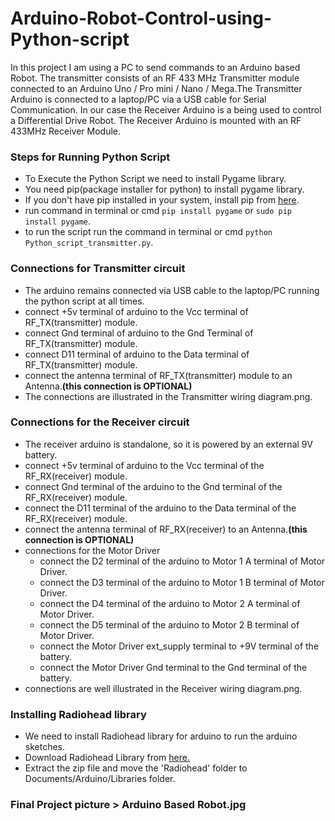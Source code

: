 # Arduino-Robot-Control-using-Python-script
In this project I am using a PC to send commands to an Arduino based Robot. The transmitter consists of an RF 433 MHz Transmitter module connected to an Arduino Uno / Pro mini / Nano / Mega.The Transmitter Arduino is connected to a laptop/PC via a USB cable for Serial Communication. In our case the Receiver Arduino is a being used to control a Differential Drive Robot. The Receiver Arduino is mounted with an RF 433MHz Receiver Module.

### Steps for Running Python Script
- To Execute the Python Script we need to install Pygame library.
- You need pip(package installer for python) to install pygame library.
- If you don't have pip installed in your system, install pip from [here](https://pip.pypa.io/en/stable/installing/).
- run command in terminal or cmd `pip install pygame` or `sudo pip install pygame`.
- to run the script run the command in terminal or cmd `python Python_script_transmitter.py`.

### Connections for Transmitter circuit
- The arduino remains connected via USB cable to the laptop/PC running the python script at all times.
- connect +5v terminal of arduino to the Vcc terminal of RF_TX(transmitter) module.  
- connect Gnd terminal of arduino to the Gnd Terminal of RF_TX(transmitter) module.
- connect D11 terminal of arduino to the Data terminal of RF_TX(transmitter) module.
- connect the antenna terminal of RF_TX(transmitter) module to an Antenna.**(this connection is OPTIONAL)**
- The connections are illustrated in the Transmitter wiring diagram.png.

### Connections for the Receiver circuit
- The receiver arduino is standalone, so it is powered by an external 9V battery.
- connect +5v terminal of arduino to the Vcc terminal of the RF_RX(receiver) module.
- connect Gnd terminal of the arduino to the Gnd terminal of the RF_RX(receiver) module.
- connect the D11 terminal of the arduino to the Data terminal of the RF_RX(receiver) module.
- connect the antenna terminal of RF_RX(receiver) to an Antenna.**(this connection is OPTIONAL)**
- connections for the Motor Driver
  - connect the D2 terminal of the arduino to Motor 1 A terminal of Motor Driver.
  - connect the D3 terminal of the arduino to Motor 1 B terminal of Motor Driver.
  - connect the D4 terminal of the arduino to Motor 2 A terminal of Motor Driver.
  - connect the D5 terminal of the arduino to Motor 2 B terminal of Motor Driver.
  - connect the Motor Driver ext_supply terminal to +9V terminal of the battery.
  - connect the Motor Driver Gnd terminal to the Gnd terminal of the battery.
- connections are well illustrated in the Receiver wiring diagram.png.

### Installing Radiohead library
- We need to install Radiohead library for arduino to run the arduino sketches.
- Download Radiohead Library from [here.](http://www.airspayce.com/mikem/arduino/RadioHead/RadioHead-1.41.zip)
- Extract the zip file and move the 'Radiohead' folder to Documents/Arduino/Libraries folder.


### Final Project picture > Arduino Based Robot.jpg
